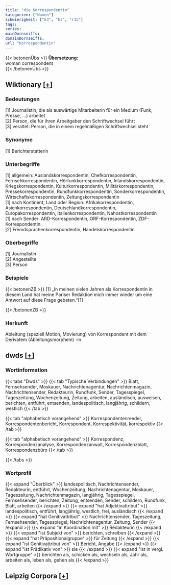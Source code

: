 ```yaml
---
title: "die Korrespondentin"
kategorien: ["Nomen"]
schwierigkeit: ["k3", "h3", "r15"]
tags:
series:
mainDornseiffs:
domainDornseiffs:
url: "Korrespondentin"
---
```


{{< betonenÜbs >}}
**Übersetzung:**  
woman correspondent  
{{< /betonenÜbs >}}

## Wiktionary [[+](https://de.wiktionary.org/wiki/Korrespondentin)]

### Bedeutungen
[1] Journalistin, die als auswärtige Mitarbeiterin für ein Medium (Funk, Presse, …) arbeitet  
[2] Person, die für ihren Arbeitgeber den Schriftwechsel führt  
[3] veraltet: Person, die in einem regelmäßigen Schriftwechsel steht  

### Synonyme
[1] Berichterstatterin  

### Unterbegriffe
[1] allgemein: Auslandskorrespondentin, Chefkorrespondentin, Fernsehkorrespondentin, Hörfunkkorrespondentin, Inlandskorrespondentin, Kriegskorrespondentin, Kulturkorrespondentin, Militärkorrespondentin, Pressekorrespondentin, Rundfunkkorrespondentin, Sonderkorrespondentin, Wirtschaftskorrespondentin, Zeitungskorrespondentin  
[1] nach Kontinent, Land oder Region: Afrikakorrespondentin, Asienkorrespondentin, Deutschlandkorrespondentin, Europakorrespondentin, Italienkorrespondentin, Nahostkorrespondentin  
[1] nach Sender: ARD-Korrespondentin, ORF-Korrespondentin, ZDF-Korrespondentin  
[2] Fremdsprachenkorrespondentin, Handelskorrespondentin  

### Oberbegriffe
[1] Journalistin  
[2] Angestellte  
[3] Person  

### Beispiele
{{< betonenZB >}}
[1] „In meinen vielen Jahren als Korrespondentin in diesem Land hat meine Pariser Redaktion mich immer wieder um eine Antwort auf diese Frage gebeten.“[1]  

{{< /betonenZB >}}
### Herkunft
Ableitung (speziell Motion, Movierung) von Korrespondent mit dem Derivatem (Ableitungsmorphem) -in  



## dwds [[+](https://www.dwds.de/wb/Korrespondentin)]

### Wortinformation
{{< tabs "Dwds" >}}
{{< tab "Typische Verbindungen" >}}
Blatt, Fernsehsender, Moskauer, Nachrichtenagentur, Nachrichtenmagazin, Nachrichtensender, Redakteurin, Rundfunk, Sender, Tagesspiegel, Tageszeitung, Wochenzeitung, Zeitung, arbeiten, ausländisch, ausweisen, berichten, entführt, entsenden, landespolitisch, langjährig, schildern, westlich
{{< /tab >}}

{{< tab "alphabetisch vorangehend" >}}
Korrespondentenreeder, Korrespondentenbericht, Korrespondent, Korrespektivität, korrespektiv
{{< /tab >}}

{{< tab "alphabetisch vorangehend" >}}
Korrespondenz, Korrespondenzanalyse, Korrespondenzanwalt, Korrespondenzblatt, Korrespondenzbüro
{{< /tab >}}

{{< /tabs >}}

### Wortprofil
{{< expand "Überblick" >}} landespolitisch, Nachrichtensender, Redakteurin, entführt, Wochenzeitung, Nachrichtenagentur, Moskauer, Tageszeitung, Nachrichtenmagazin, langjährig, Tagesspiegel, Fernsehsender, berichten, Zeitung, entsenden, Sender, schildern, Rundfunk, Blatt, arbeiten {{< /expand >}}
{{< expand "hat Adjektivattribut" >}} landespolitisch, entführt, langjährig, westlich, frei, ausländisch {{< /expand >}}
{{< expand "hat Genitivattribut" >}} Nachrichtensender, Tageszeitung, Fernsehsender, Tagesspiegel, Nachrichtenagentur, Zeitung, Sender {{< /expand >}}
{{< expand "in Koordination mit" >}} Redakteurin {{< /expand >}}
{{< expand "ist Subjekt von" >}} berichten, schreiben {{< /expand >}}
{{< expand "hat Präpositionalgruppe" >}} für Zeitung {{< /expand >}}
{{< expand "ist Genitivattribut von" >}} Bericht, Angabe {{< /expand >}}
{{< expand "ist Prädikativ von" >}} sie {{< /expand >}}
{{< expand "ist in vergl. Wortgruppe" >}} berichten als, schicken als, wechseln als, Jahr als, arbeiten als, leben als, gehen als {{< /expand >}}

## Leipzig Corpora [[+](https://corpora.uni-leipzig.de/en/res?word=Korrespondentin&corpusId=deu_newscrawl-public_2018)]

